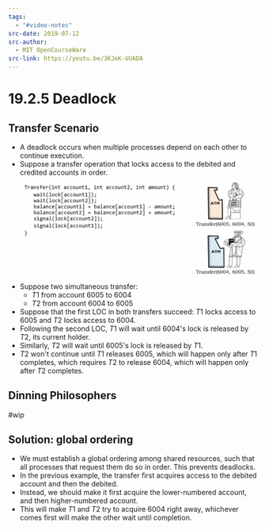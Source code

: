 ```yaml
---
tags:
  - "#video-notes"
src-date: 2019-07-12
src-author:
  - MIT OpenCourseWare
src-link: https://youtu.be/3KJeK-UUADA
---
```

# 19.2.5 Deadlock

## Transfer Scenario

- A deadlock occurs when multiple processes depend on each other to continue execution.
- Suppose a transfer operation that locks access to the debited and credited accounts in order.
![](utilities/attachments/Pasted%20image%2020241004163529.png)
- Suppose two simultaneous transfer:
	- $T1$ from account 6005 to 6004
	- $T2$ from account 6004 to 6005
- Suppose that the first LOC in both transfers succeed: $T1$ locks access to 6005 and $T2$ locks access to 6004.
- Following the second LOC, $T1$ will wait until 6004's lock is released by $T2$, its current holder.
- Similarly, $T2$ will wait until 6005's lock is released by $T1$.
- $T2$ won't continue until $T1$ releases 6005, which will happen only after $T1$ completes, which requires $T2$ to release 6004, which will happen only after $T2$ completes.

## Dinning Philosophers

#wip

## Solution: global ordering

- We must establish a global ordering among shared resources, such that all processes that request them do so in order. This prevents deadlocks.
- In the previous example, the transfer first acquires access to the debited account and then the debited.
- Instead, we should make it first acquire the lower-numbered account, and then higher-numbered account. 
- This will make $T1$ and $T2$ try to acquire 6004 right away, whichever comes first will make the other wait until completion.